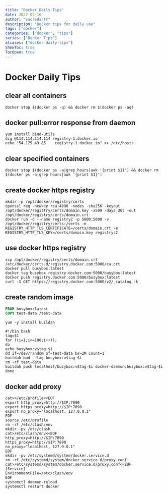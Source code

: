 ```yaml
---
title: "Docker Daily Tips"
date: 2022-08-16
author: "sacredartr"
description: "Docker tips for daily use"
tags: ["docker"]
categories: ["docker", "tips"]
series: ["Docker Tips"]
aliases: ["docker-daily-tips"]
ShowToc: true
TocOpen: true
---
```


# Docker Daily Tips

## clear all containers
```console
docker stop $(docker ps -q) && docker rm $(docker ps -aq)
```

## docker pull:error response from daemon
```
yum install bind-utils
dig @114.114.114.114 registry-1.docker.io
echo "54.175.43.85    registry-1.docker.io" >> /etc/hosts
```

## clear specified containers
```console
docker stop $(docker ps -a|grep hours|awk '{print $1}') && docker rm $(docker ps -a|grep hours|awk '{print $1}')
```

## create docker https registry
```console
mkdir -p /opt/docker/registry/certs
openssl req -newkey rsa:4096 -nodes -sha256 -keyout /opt/docker/registry/certs/domain.key -x509 -days 365 -out /opt/docker/registry/certs/domain.crt
docker run -d --name registry2 -p 5000:5000 -v /opt/docker/registry/certs:/certs -e REGISTRY_HTTP_TLS_CERTIFICATE=/certs/domain.crt -e REGISTRY_HTTP_TLS_KEY=/certs/domain.key registry:2
```

## use docker https registry
```console
scp /opt/docker/registry/certs/domain.crt /etc/docker/certs.d/registry.docker.com:5000/ca.crt
docker pull busybox:latest
docker tag busybox registry.docker.com:5000/busybox:latest
docker push registry.docker.com:5000/busybox:latest
curl -X GET https://registry.docker.com:5000/v2/_catalog -k
```

## create random image
```Dockerfile
FROM busybox:latest
COPY test-data /test-data
```
```console
yum -y install buildah
```
```shell
#!/bin bash
tag=$1
for ((i=1;i<=100;i++));
do 
echo busybox:v$tag-$i
dd if=/dev/random of=test-data bs=2M count=1 
buildah bud --tag busybox:v$tag-$i
rm -rf test-data
buildah push localhost/busybox:v$tag-$i docker-daemon:busybox:v$tag-$i
done
```

## docker add proxy
```shell
cat>>/etc/profile<<EOF
export http_proxy=http://$IP:7890
export https_proxy=http://$IP:7890
export no_proxy="localhost, 127.0.0.1"
EOF
source /etc/profile
rm -rf /etc/clash/env
mkdir -pv /etc/clash
cat>/etc/clash/env<<EOF
http_proxy=http://$IP:7890
https_proxy=http://$IP:7890
no_proxy="localhost, 127.0.0.1"
EOF
mkdir -pv /etc/systemd/system/docker.service.d
rm -rf /etc/systemd/system/docker.service.d/proxy.conf
cat>/etc/systemd/system/docker.service.d/proxy.conf<<EOF
[Service]
EnvironmentFile=/etc/clash/env
EOF
systemctl daemon-reload
systemctl restart docker
```